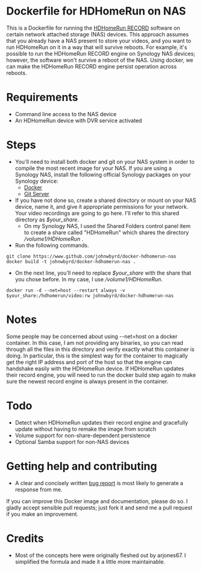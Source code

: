 # Dockerfile for HDHomeRun on NAS

This is a Dockerfile for running the [HDHomeRun RECORD](https://www.silicondust.com/dvr-service/) software on certain network attached storage (NAS) devices.  This approach assumes that you already have a NAS present to store your videos, and you want to run HDHomeRun on it in a way that will survive reboots.
For example, it's possible to run the HDHomeRun RECORD engine on Synology NAS devices; however, the software won't survive a reboot of the NAS.  Using docker, we can make the HDHomeRun RECORD engine persist operation across reboots.

# Requirements 

* Command line access to the NAS device
* An HDHomeRun device with DVR service activated

# Steps

* You'll need to install both docker and git on your NAS system in order to compile the most recent image for your NAS.  If you are using a Synology NAS, install the following official Synology packages on your Synology device:
	* [Docker](https://www.synology.com/en-us/dsm/feature/docker)
	* [Git Server](https://www.synology.com/en-us/knowledgebase/DSM/help/Git/git)
* If you have not done so, create a shared directory or mount on your NAS device, name it, and give it appropriate permissions for your network.  Your video recordings are going to go here.  I'll refer to this shared directory as *$your_share*.
	* On my Synology NAS, I used the Shared Folders control panel item to create a share called "HDHomeRun" which shares the directory */volume1/HDHomeRun* . 
* Run the following commands.
```Shell
git clone https://www.github.com/johnwbyrd/docker-hdhomerun-nas
docker build -t johnwbyrd/docker-hdhomerun-nas .
```
* On the next line, you'll need to replace *$your_share* with the share that you chose before.  In my case, I use */volume1/HDHomeRun*.
```Shell
docker run -d --net=host --restart always -v $your_share:/hdhomerun/video:rw johnwbyrd/docker-hdhomerun-nas
```
	
# Notes

Some people may be concerned about using --net=host on a docker container.  In this case, I am not providing any binaries, so you can read through all the files in this directory and verify exactly what this container is doing.  In particular, this is the simplest way for the container to magically get the right IP address and port of the host so that the engine can handshake easily with the HDHomeRun device.
If HDHomeRun updates their record engine, you will need to run the docker build step again to make sure the newest record engine is always present in the container.

# Todo

- Detect when HDHomeRun updates their record engine and gracefully update without having to remake the image from scratch
- Volume support for non-share-dependent persistence
- Optional Samba support for non-NAS devices

# Getting help and contributing

- A clear and concisely written [bug report](https://testlio.com/blog/the-ideal-bug-report/) is most likely to generate a response from me.

If you can improve this Docker image and documentation, please do so.  I gladly accept sensible pull requests; just fork it and send me a pull request if you make an improvement.

# Credits

- Most of the concepts here were originally fleshed out by arjones67.  I simplified the formula and made it a little more maintainable.







